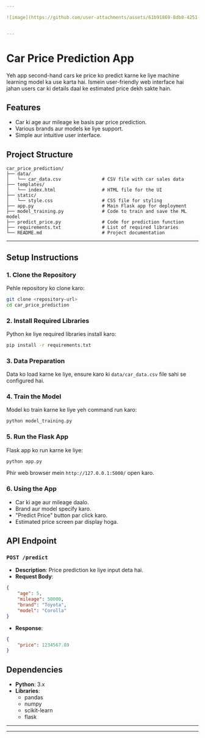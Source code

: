 ```yaml
---

![image](https://github.com/user-attachments/assets/61b91869-8db8-4251-ba26-a555a0ea4b12)


---
```

# Car Price Prediction App

Yeh app second-hand cars ke price ko predict karne ke liye machine learning model ka use karta hai. Ismein user-friendly web interface hai jahan users car ki details daal ke estimated price dekh sakte hain.

## Features
- Car ki age aur mileage ke basis par price prediction.
- Various brands aur models ke liye support.
- Simple aur intuitive user interface.

## Project Structure
```
car_price_prediction/
├── data/
│   └── car_data.csv               # CSV file with car sales data
├── templates/
│   └── index.html                 # HTML file for the UI
├── static/
│   └── style.css                  # CSS file for styling
├── app.py                         # Main Flask app for deployment
├── model_training.py              # Code to train and save the ML model
├── predict_price.py               # Code for prediction function
├── requirements.txt               # List of required libraries
└── README.md                      # Project documentation

```
---

## Setup Instructions

### 1. Clone the Repository
Pehle repository ko clone karo:
```bash
git clone <repository-url>
cd car_price_prediction
```

### 2. Install Required Libraries
Python ke liye required libraries install karo:
```bash
pip install -r requirements.txt
```

### 3. Data Preparation
Data ko load karne ke liye, ensure karo ki `data/car_data.csv` file sahi se configured hai.

### 4. Train the Model
Model ko train karne ke liye yeh command run karo:
```bash
python model_training.py
```

### 5. Run the Flask App
Flask app ko run karne ke liye:
```bash
python app.py
```
Phir web browser mein `http://127.0.0.1:5000/` open karo.

### 6. Using the App
- Car ki age aur mileage daalo.
- Brand aur model specify karo.
- "Predict Price" button par click karo.
- Estimated price screen par display hoga.

## API Endpoint
### `POST /predict`
- **Description**: Price prediction ke liye input deta hai.
- **Request Body**:
```json
{
    "age": 5,
    "mileage": 50000,
    "brand": "Toyota",
    "model": "Corolla"
}
```
- **Response**:
```json
{
    "price": 1234567.89
}
```

## Dependencies
- **Python**: 3.x
- **Libraries**:
  - pandas
  - numpy
  - scikit-learn
  - flask

---
---
